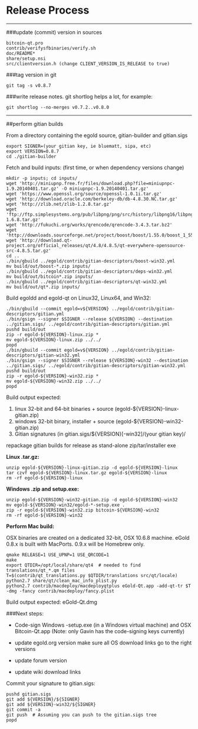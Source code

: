Release Process
====================

* * *

###update (commit) version in sources


	bitcoin-qt.pro
	contrib/verifysfbinaries/verify.sh
	doc/README*
	share/setup.nsi
	src/clientversion.h (change CLIENT_VERSION_IS_RELEASE to true)

###tag version in git

	git tag -s v0.8.7

###write release notes. git shortlog helps a lot, for example:

	git shortlog --no-merges v0.7.2..v0.8.0

* * *

##perform gitian builds

 From a directory containing the egold source, gitian-builder and gitian.sigs
  
	export SIGNER=(your gitian key, ie bluematt, sipa, etc)
	export VERSION=0.8.7
	cd ./gitian-builder

 Fetch and build inputs: (first time, or when dependency versions change)

	mkdir -p inputs; cd inputs/
	wget 'http://miniupnp.free.fr/files/download.php?file=miniupnpc-1.9.20140401.tar.gz' -O miniupnpc-1.9.20140401.tar.gz'
	wget 'https://www.openssl.org/source/openssl-1.0.1i.tar.gz'
	wget 'http://download.oracle.com/berkeley-db/db-4.8.30.NC.tar.gz'
	wget 'http://zlib.net/zlib-1.2.8.tar.gz'
	wget 'ftp://ftp.simplesystems.org/pub/libpng/png/src/history/libpng16/libpng-1.6.8.tar.gz'
	wget 'http://fukuchi.org/works/qrencode/qrencode-3.4.3.tar.bz2'
	wget 'http://downloads.sourceforge.net/project/boost/boost/1.55.0/boost_1_55_0.tar.bz2'
	wget 'http://download.qt-project.org/official_releases/qt/4.8/4.8.5/qt-everywhere-opensource-src-4.8.5.tar.gz'
	cd ..
	./bin/gbuild ../egold/contrib/gitian-descriptors/boost-win32.yml
	mv build/out/boost-*.zip inputs/
	./bin/gbuild ../egold/contrib/gitian-descriptors/deps-win32.yml
	mv build/out/bitcoin*.zip inputs/
	./bin/gbuild ../egold/contrib/gitian-descriptors/qt-win32.yml
	mv build/out/qt*.zip inputs/

 Build egoldd and egold-qt on Linux32, Linux64, and Win32:
  
	./bin/gbuild --commit egold=v${VERSION} ../egold/contrib/gitian-descriptors/gitian.yml
	./bin/gsign --signer $SIGNER --release ${VERSION} --destination ../gitian.sigs/ ../egold/contrib/gitian-descriptors/gitian.yml
	pushd build/out
	zip -r egold-${VERSION}-linux.zip *
	mv egold-${VERSION}-linux.zip ../../
	popd
	./bin/gbuild --commit egold=v${VERSION} ../egold/contrib/gitian-descriptors/gitian-win32.yml
	./bin/gsign --signer $SIGNER --release ${VERSION}-win32 --destination ../gitian.sigs/ ../egold/contrib/gitian-descriptors/gitian-win32.yml
	pushd build/out
	zip -r egold-${VERSION}-win32.zip *
	mv egold-${VERSION}-win32.zip ../../
	popd

  Build output expected:

  1. linux 32-bit and 64-bit binaries + source (egold-${VERSION}-linux-gitian.zip)
  2. windows 32-bit binary, installer + source (egold-${VERSION}-win32-gitian.zip)
  3. Gitian signatures (in gitian.sigs/${VERSION}[-win32]/(your gitian key)/

repackage gitian builds for release as stand-alone zip/tar/installer exe

**Linux .tar.gz:**

	unzip egold-${VERSION}-linux-gitian.zip -d egold-${VERSION}-linux
	tar czvf egold-${VERSION}-linux.tar.gz egold-${VERSION}-linux
	rm -rf egold-${VERSION}-linux

**Windows .zip and setup.exe:**

	unzip egold-${VERSION}-win32-gitian.zip -d egold-${VERSION}-win32
	mv egold-${VERSION}-win32/egold-*-setup.exe .
	zip -r egold-${VERSION}-win32.zip bitcoin-${VERSION}-win32
	rm -rf egold-${VERSION}-win32

**Perform Mac build:**

  OSX binaries are created on a dedicated 32-bit, OSX 10.6.8 machine.
  eGold 0.8.x is built with MacPorts.  0.9.x will be Homebrew only.

	qmake RELEASE=1 USE_UPNP=1 USE_QRCODE=1
	make
	export QTDIR=/opt/local/share/qt4  # needed to find translations/qt_*.qm files
	T=$(contrib/qt_translations.py $QTDIR/translations src/qt/locale)
	python2.7 share/qt/clean_mac_info_plist.py
	python2.7 contrib/macdeploy/macdeployqtplus eGold-Qt.app -add-qt-tr $T -dmg -fancy contrib/macdeploy/fancy.plist

 Build output expected: eGold-Qt.dmg

###Next steps:

* Code-sign Windows -setup.exe (in a Windows virtual machine) and
  OSX Bitcoin-Qt.app (Note: only Gavin has the code-signing keys currently)

* update egold.org version
  make sure all OS download links go to the right versions

* update forum version

* update wiki download links

Commit your signature to gitian.sigs:

	pushd gitian.sigs
	git add ${VERSION}/${SIGNER}
	git add ${VERSION}-win32/${SIGNER}
	git commit -a
	git push  # Assuming you can push to the gitian.sigs tree
	popd

